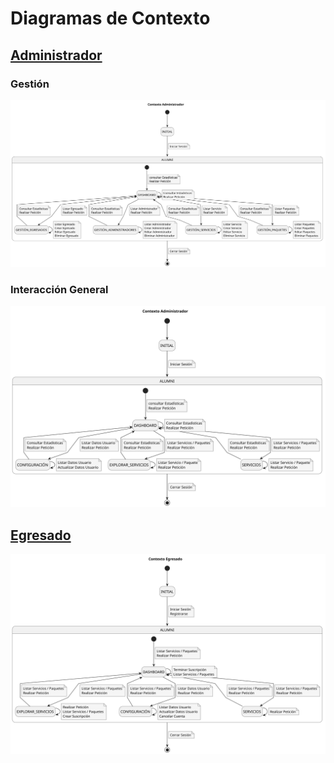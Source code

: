 # Diagramas de Contexto

## [Administrador](/Caso_de_Uso/Contexto/Administrador/)

### Gestión

<div align="center">
  <img src="./Administrador/Gestion/Contexto.svg" alt="Gestión">
</div>

### Interacción General

<div align="center">
  <img src="./Administrador/Interaccion/Contexto.svg" alt="Interacción General">
</div>

## [Egresado](/Caso_de_Uso/Contexto/Egresado/)
<div align="center">
  <img src="./Egresado/Contexto.svg" alt="Egresado">
</div>
